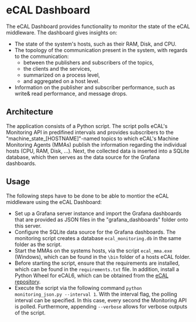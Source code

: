 # eCAL Dashboard

The eCAL Dashboard provides functionality to monitor the state of the eCAL middleware. The dashboard gives insights on:
- The state of the system's hosts, such as their RAM, Disk, and CPU.
- The topology of the communication present in the system, with regards to the communication:
    - between the publishers and subscribers of the topics,
    - the clients and the services,
    - summarized on a process level,
    - and aggregated on a host level.
- Information on the publisher and subscriber performance, such as write& read performance, and message drops. 


## Architecture

The application consists of a Python script. The script polls eCAL's Monitoring API in predifined intervals and provides subscribers to the "machine_state_[HOSTNAME]"-named topics to which eCAL's Machine Monitoring Agents (MMAs) publish the information regarding the individual hosts (CPU, RAM, Disk, ...). Next, the collected data is inserted into a SQLite database, which then serves as the data source for the Grafana dashboards. 

## Usage

The following steps have to be done to be able to montior the eCAL middleware using the eCAL Dashboard:
- Set up a Grafana server instance and import the Grafana dashboards that are provided as JSON files in the "grafana_dashboards" folder onto this server.
- Configure the SQLite data source for the Grafana dashboards. The monitoring script creates a database ```ecal_monitoring.db``` in the same folder as the script.
- Start the MMAs on the systems hosts, via the script ```ecal_mma.exe``` (Windows), which can be found in the ```\bin``` folder of a hosts eCAL folder.
- Before starting the script, ensure that the requirements are installed, which can be found in the ```requirements.txt``` file. In addition, install a Python Wheel for eCAL6, which can be obtained from the [eCAL repository](https://github.com/eclipse-ecal/ecal).
- Execute the script via the following command ```python monitoring_json.py --interval 1```. With the interval flag, the polling interval can be specified. In this case, every second the Monitoring API is polled. Furthermore, appending ```--verbose``` allows for verbose outputs of the script.